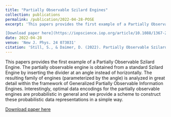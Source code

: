 ```yaml
---
title: "Partially Observable Szilard Engines"
collection: publications
permalink: /publication/2022-04-28-POSE
excerpt: 'This papers provides the first example of a Partially Observable Szilard Engine. The partially observable engine is obtained from a standard Szilard Engine by inserting the divider at an angle instead of horizontally. The resulting family of engines (parameterized by the angle) is analyzed in great detail within the framework of Generalized Partially Observable Information Engines. Interestingly, optimal data encodings for the partially observable engines are probabilistic in general and we provide a scheme to construct these probabilistic data representations in a simple way.

[Download paper here](https://iopscience.iop.org/article/10.1088/1367-2630/ac6b30/pdf)'
date: 2022-04-28
venue: 'New J. Phys. 24 073031'
citation: 'Still, S., & Daimer, D. (2022). Partially Observable Szilard Engines. New J. Phys. 24 073031.'
---
```

This papers provides the first example of a Partially Observable Szilard Engine. The partially observable engine is obtained from a standard Szilard Engine by inserting the divider at an angle instead of horizontally. The resulting family of engines (parameterized by the angle) is analyzed in great detail within the framework of Generalized Partially Observable Information Engines. Interestingly, optimal data encodings for the partially observable engines are probabilistic in general and we provide a scheme to construct these probabilistic data representations in a simple way.

[Download paper here](https://iopscience.iop.org/article/10.1088/1367-2630/ac6b30/pdf)

